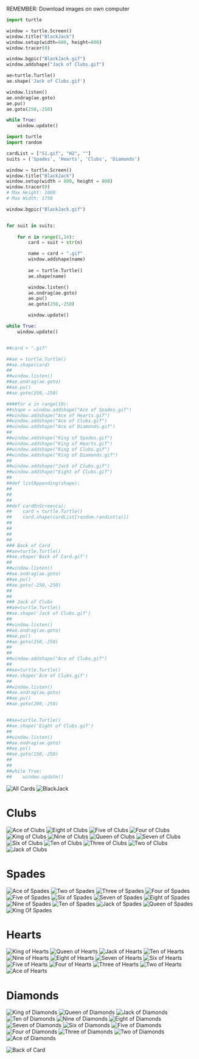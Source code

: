 REMEMBER: Download images on own computer

```python
import turtle

window = turtle.Screen()
window.title("BlackJack")
window.setup(width=800, height=800)
window.tracer(0)

window.bgpic("BlackJack.gif")
window.addshape("Jack of Clubs.gif")

ae=turtle.Turtle()
ae.shape('Jack of Clubs.gif')

window.listen()
ae.ondrag(ae.goto)
ae.pu()
ae.goto(250,-250)

while True:
    window.update()
```

```python
import turtle
import random

cardList = ["S1.gif", "H2", ""]
suits = ('Spades', 'Hearts', 'Clubs', 'Diamonds')

window = turtle.Screen()
window.title("BlackJack")
window.setup(width = 800, height = 800)
window.tracer(0)
# Max Height: 1000
# Max Width: 1750

window.bgpic("BlackJack.gif")


for suit in suits:
    
    for n in range(1,14):
        card = suit + str(n)

        name = card + ".gif"
        window.addshape(name)
        
        ae = turtle.Turtle()
        ae.shape(name)

        window.listen()
        ae.ondrag(ae.goto)
        ae.pu()
        ae.goto(250,-250)

        window.update()

while True:
    window.update()


##card + ".gif"

##ae = turtle.Turtle()
##ae.shape(card)
##
##window.listen()
##ae.ondrag(ae.goto)
##ae.pu()
##ae.goto(250,-250)

####for a in range(10):
##shape = window.addshape("Ace of Spades.gif")
##window.addshape("Ace of Hearts.gif")
##window.addshape("Ace of Clubs.gif")
##window.addshape("Ace of Diamonds.gif")
##
##window.addshape("King of Spades.gif")
##window.addshape("King of Hearts.gif")
##window.addshape("King of Clubs.gif")
##window.addshape("King of Diamonds.gif")
##
##window.addshape("Jack of Clubs.gif")
##window.addshape("Eight of Clubs.gif")
##
##def listAppending(shape):
##
##
##
##def cardOnScreen(a):
##    card = turtle.Turtle()
##    card.shape(cardList[random.randint(a)])
##
##
##
##
### Back of Card
##ae=turtle.Turtle()
##ae.shape('Back of Card.gif')
##
##window.listen()
##ae.ondrag(ae.goto)
##ae.pu()
##ae.goto(-250,-250)
##
##
### Jack of Clubs
##ae=turtle.Turtle()
##ae.shape('Jack of Clubs.gif')
##
##window.listen()
##ae.ondrag(ae.goto)
##ae.pu()
##ae.goto(250,-250)
##
##
##window.addshape("Ace of Clubs.gif")
##
##ae=turtle.Turtle()
##ae.shape('Ace of Clubs.gif')
##
##window.listen()
##ae.ondrag(ae.goto)
##ae.pu()
##ae.goto(200,-250)


##ae=turtle.Turtle()
##ae.shape('Eight of Clubs.gif')
##
##window.listen()
##ae.ondrag(ae.goto)
##ae.pu()
##ae.goto(150,-250)
##
##
##while True:
##    window.update()
```

![All Cards](https://user-images.githubusercontent.com/90699946/145810994-6806f77a-7d5b-4455-b2b8-e5d57945b75e.gif)
![BlackJack](https://user-images.githubusercontent.com/90699946/145813149-70fc240d-a934-4a4b-9a73-a8370b42ef17.gif)

# Clubs
![Ace of Clubs](https://user-images.githubusercontent.com/90699946/145811128-c4d20a04-1347-4ac3-a473-bdc628bbe1a5.gif)
![Eight of Clubs](https://user-images.githubusercontent.com/90699946/145811166-781f02d6-45b1-45b2-b77b-1f90d6b1deb7.gif)
![Five of Clubs](https://user-images.githubusercontent.com/90699946/145812964-07b76c5e-fff1-4b82-877a-f92fc0f21072.gif)
![Four of Clubs](https://user-images.githubusercontent.com/90699946/145812974-c51e99db-acc1-40b3-943b-467562a9e11c.gif)
![King of Clubs](https://user-images.githubusercontent.com/90699946/145813004-7f3a9b02-35f8-4ef1-808d-89a036ff8a02.gif)
![Nine of Clubs](https://user-images.githubusercontent.com/90699946/145813018-2cee6388-d2c5-4d77-9964-cd206e8c6254.gif)
![Queen of Clubs](https://user-images.githubusercontent.com/90699946/145813033-0aaed16c-8ec5-447d-99e5-2e3670c40c8e.gif)
![Seven of Clubs](https://user-images.githubusercontent.com/90699946/145813043-31b02370-7d36-4068-a612-1a0aff5d049c.gif)
![Six of Clubs](https://user-images.githubusercontent.com/90699946/145813069-01ecc940-4727-41f7-9dc2-7a294405c9c9.gif)
![Ten of Clubs](https://user-images.githubusercontent.com/90699946/145813074-42c0551f-875a-49c6-b38d-d181aa3b1cfe.gif)
![Three of Clubs](https://user-images.githubusercontent.com/90699946/145813078-0944b786-e0a2-4533-9778-f51a33a91968.gif)
![Two of Clubs](https://user-images.githubusercontent.com/90699946/145813085-11a0fca6-19cf-47c9-8759-40910596d5d7.gif)
![Jack of Clubs](https://user-images.githubusercontent.com/90699946/145813158-46370eb7-5745-4f66-9bf4-5bb73713bf93.gif)

# Spades
![Ace of Spades](https://user-images.githubusercontent.com/90699946/146025728-ab4693fa-e077-4bd9-8aeb-197d9ef5d66c.gif)
![Two of Spades](https://user-images.githubusercontent.com/90699946/146025736-186e7196-25d8-40e5-895c-6b65c4beb0b6.gif)
![Three of Spades](https://user-images.githubusercontent.com/90699946/146025756-19fbf5ac-74d6-4574-9a3f-356bc09af4a1.gif)
![Four of Spades](https://user-images.githubusercontent.com/90699946/146025779-20485a37-d749-49df-bf6e-6ab480db7313.gif)
![Five of Spades](https://user-images.githubusercontent.com/90699946/146025787-b6f543a8-b0c3-459c-bef3-effb7408e3c7.gif)
![Six of Spades](https://user-images.githubusercontent.com/90699946/146025792-19772109-2d76-43ce-b2e0-845b75954026.gif)
![Seven of Spades](https://user-images.githubusercontent.com/90699946/146025803-a9f24dee-41fb-473f-880a-e284528c22bf.gif)
![Eight of Spades](https://user-images.githubusercontent.com/90699946/146025810-ac52a549-b3cd-4fb8-8f31-66882bff52c2.gif)
![Nine of Spades](https://user-images.githubusercontent.com/90699946/146025824-cd1ca92b-f0b2-4c65-b2cc-754d24b061e8.gif)
![Ten of Spades](https://user-images.githubusercontent.com/90699946/146025835-b0295f29-ff6a-49ee-9197-458270830ae1.gif)
![Jack of Spades](https://user-images.githubusercontent.com/90699946/146025852-4dcb7e17-ac56-4481-84cb-7905ec9b415e.gif)
![Queen of Spades](https://user-images.githubusercontent.com/90699946/146025867-1d90cd8e-7852-4250-af33-be82c8b4bb75.gif)
![King Of Spades](https://user-images.githubusercontent.com/90699946/146025873-ee63c3ce-9531-4031-bba3-8e9f80a62ccf.gif)

# Hearts
![King of Hearts](https://user-images.githubusercontent.com/90699946/146025968-ea955880-7253-490a-b0e9-0d7d1754859a.gif)
![Queen of Hearts](https://user-images.githubusercontent.com/90699946/146025973-67e0ebf2-b737-423a-aac5-bcdb01ef11de.gif)
![Jack of Hearts](https://user-images.githubusercontent.com/90699946/146025976-e771cdbf-fcdb-47d7-93c5-9feecd771bf5.gif)
![Ten of Hearts](https://user-images.githubusercontent.com/90699946/146025978-d151c34a-eff2-4d6d-8578-d8d9599b4154.gif)
![Nine of Hearts](https://user-images.githubusercontent.com/90699946/146025981-f0cd5208-38b8-4f6e-8269-5d2942b3df68.gif)
![Eight of Hearts](https://user-images.githubusercontent.com/90699946/146026550-3b1bdff0-c723-4c90-8608-dfc7dbcf6d14.gif)
![Seven of Hearts](https://user-images.githubusercontent.com/90699946/146025986-39ca2a41-52e4-40fc-a578-09d2d48871d2.gif)
![Six of Hearts](https://user-images.githubusercontent.com/90699946/146025987-de2dad95-3fd2-4e77-b678-8099b7595c5e.gif)
![Five of Hearts](https://user-images.githubusercontent.com/90699946/146025988-cc2382d9-3854-44c6-86d4-098bf2153161.gif)
![Four of Hearts](https://user-images.githubusercontent.com/90699946/146025991-b7ba6aba-2d70-4687-bc32-60c61905dfc4.gif)
![Three of Hearts](https://user-images.githubusercontent.com/90699946/146025992-c5228e81-e3b0-4a54-afc3-d44723b67a48.gif)
![Two of Hearts](https://user-images.githubusercontent.com/90699946/146025993-99eca57e-a7bc-407d-9dfd-568b3caaf2a7.gif)
![Ace of Hearts](https://user-images.githubusercontent.com/90699946/146025995-cd2b3239-7aa9-45b4-824c-97184e28a1f9.gif)

# Diamonds
![King of Diamonds](https://user-images.githubusercontent.com/90699946/146026108-b939e1bd-6a61-4e33-9001-0f2ee184bb1a.gif)
![Queen of Diamonds](https://user-images.githubusercontent.com/90699946/146026111-421cf7c2-44d6-4f37-8ac5-0d36bbfb84c5.gif)
![Jack of Diamonds](https://user-images.githubusercontent.com/90699946/146026112-14ae6c80-688f-4018-a53a-f8ff2c9daf91.gif)
![Ten of Diamonds](https://user-images.githubusercontent.com/90699946/146026113-d1079d0f-e468-4b25-8ea0-c7b146aeb5b7.gif)
![Nine of Diamonds](https://user-images.githubusercontent.com/90699946/146026114-7fefbb49-8e08-4355-ac7a-5ac9eecc902e.gif)
![Eight of Diamonds](https://user-images.githubusercontent.com/90699946/146026116-ff2eaf1b-e610-4f31-86aa-05e0783bf9a1.gif)
![Seven of Diamonds](https://user-images.githubusercontent.com/90699946/146026117-026fec00-7a69-4267-85e5-03fb377b0b01.gif)
![Six of Diamonds](https://user-images.githubusercontent.com/90699946/146026119-a6e63a18-c1bf-4008-aa13-9c240fa1ef5e.gif)
![Five of Diamonds](https://user-images.githubusercontent.com/90699946/146026120-9b2b1ac2-a289-4b8c-9b0d-161d7a31baca.gif)
![Four of Diamonds](https://user-images.githubusercontent.com/90699946/146026123-9f784563-ed5b-46a7-8288-96dcb72d954f.gif)
![Three of Diamonds](https://user-images.githubusercontent.com/90699946/146026126-de598122-70d2-49f3-a90c-f24dd21385a4.gif)
![Two of Diamonds](https://user-images.githubusercontent.com/90699946/146026127-50af6713-f947-47b5-9806-16d3bdbe0687.gif)
![Ace of Diamonds](https://user-images.githubusercontent.com/90699946/146026128-db1480fd-766b-4bdf-8d42-694f75eeb9fd.gif)







![Back of Card](https://user-images.githubusercontent.com/90699946/149178525-064b5cf0-df7a-42d9-ad68-f61615e0f906.gif)
